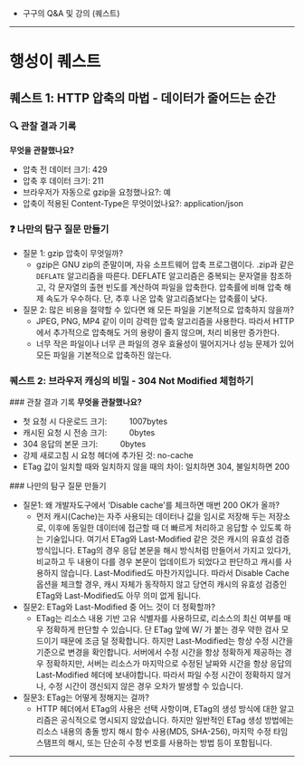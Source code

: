 - 구구의 Q&A 및 강의 (퀘스트)


---

# 행성이 퀘스트
## 퀘스트 1: HTTP 압축의 마법 - 데이터가 줄어드는 순간
### 🔍 관찰 결과 기록
**무엇을 관찰했나요?**
- 압축 전 데이터 크기: 429
- 압축 후 데이터 크기: 211
- 브라우저가 자동으로 gzip을 요청했나요?: 예
- 압축이 적용된 Content-Type은 무엇이었나요?: application/json

### ❓ 나만의 탐구 질문 만들기
- 질문 1: gzip 압축이 무엇일까?
	- gzip은 GNU zip의 준말이며, 자유 소프트웨어 압축 프로그램이다. .zip과 같은 `DEFLATE` 알고리즘을 따른다. DEFLATE 알고리즘은 중복되는 문자열을 참조하고, 각 문자열의 출현 빈도를 계산하여 파일을 압축한다. 압축률에 비해 압축 해제 속도가 우수하다. 단, 추후 나온 압축 알고리즘보다는 압축률이 낮다. 
- 질문 2: 많은 비용을 절약할 수 있다면 왜 모든 파일을 기본적으로 압축하지 않을까?
	- JPEG, PNG, MP4 같이 이미 강력한 압축 알고리즘을 사용한다. 따라서 HTTP에서 추가적으로 압축해도 거의 용량이 줄지 않으며, 처리 비용만 증가한다.
	- 너무 작은 파일이나 너무 큰 파일의 경우 효율성이 떨어지거나 성능 문제가 있어 모든 파일을 기본적으로 압축하진 않는다.

### 퀘스트 2: 브라우저 캐싱의 비밀 - 304 Not Modified 체험하기
### 관찰 결과 기록
**무엇을 관찰했나요?**
- 첫 요청 시 다운로드 크기:          1007bytes
- 캐시된 요청 시 전송 크기:          0bytes
- 304 응답의 본문 크기:          0bytes  
- 강제 새로고침 시 요청 헤더에 추가된 것:  no-cache
- ETag 값이 일치할 때와 일치하지 않을 때의 차이: 일치하면 304, 불일치하면 200

### 나만의 탐구 질문 만들기
- 질문1: 왜 개발자도구에서 'Disable cache'를 체크하면 매번 200 OK가 올까?
	- 먼저 캐시(Cache)는 자주 사용되는 데이터나 값을 임시로 저장해 두는 저장소로, 이후에 동일한 데이터에 접근할 때 더 빠르게 처리하고 응답할 수 있도록 하는 기술입니다. 여기서 ETag와 Last-Modified 같은 것은 캐시의 유효성 검증 방식입니다. ETag의 경우 응답 본문을 해시 방식처럼 만들어서 가지고 있다가, 비교하고 두 내용이 다를 경우 본문이 업데이트가 되었다고 판단하고 캐시를 사용하지 않습니다. Last-Modified도 마찬가지입니다. 따라서 Disable Cache 옵션을 체크할 경우, 캐시 자체가 동작하지 않고 당연히 캐시의 유효성 검증인 ETag와 Last-Modified도 아무 의미 없게 됩니다.
- 질문2: ETag와 Last-Modified 중 어느 것이 더 정확할까?
	- ETag는 리소스 내용 기반 고유 식별자를 사용하므로, 리소스의 최신 여부를 매우 정확하게 판단할 수 있습니다. 단 ETag 앞에 W/ 가 붙는 경우 약한 검사 모드이기 때문에 조금 덜 정확합니다. 하지만 Last-Modified는 항상 수정 시간을 기준으로 변경을 확인합니다. 서버에서 수정 시간을 항상 정확하게 제공하는 경우 정확하지만, 서버는 리소스가 마지막으로 수정된 날짜와 시간을 항상 응답의 Last-Modified 헤더에 보내야합니다. 따라서 파일 수정 시간이 정확하지 않거나, 수정 시간이 갱신되지 않은 경우 오차가 발생할 수 있습니다.
- 질문3: ETag는 어떻게 정해지는 걸까?
	- HTTP 헤더에서 ETag의 사용은 선택 사항이며, ETag의 생성 방식에 대한 알고리즘은 공식적으로 명시되지 않았습니다. 하지만 일반적인 ETag 생성 방법에는 리소스 내용의 충돌 방지 해시 함수 사용(MD5, SHA-256), 마지막 수정 타임스탬프의 해시, 또는 단순히 수정 번호를 사용하는 방법 등이 포함됩니다.


---

